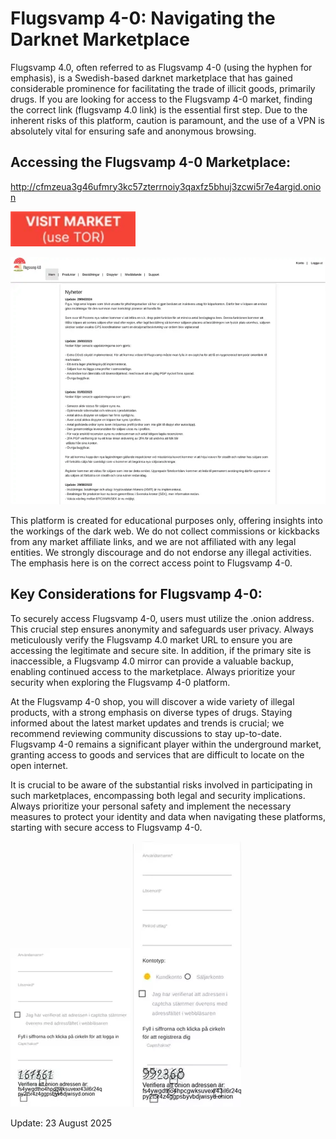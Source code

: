 # Flugsvamp 4-0: Navigating the Darknet Marketplace

Flugsvamp 4.0, often referred to as Flugsvamp 4-0 (using the hyphen for emphasis), is a Swedish-based darknet marketplace that has gained considerable prominence for facilitating the trade of illicit goods, primarily drugs. If you are looking for access to the Flugsvamp 4-0 market, finding the correct link (flugsvamp 4.0 link) is the essential first step. Due to the inherent risks of this platform, caution is paramount, and the use of a VPN is absolutely vital for ensuring safe and anonymous browsing.

## Accessing the Flugsvamp 4-0 Marketplace:

http://cfmzeua3g46ufmry3kc57zterrnoiy3qaxfz5bhuj3zcwi5r7e4argid.onion

[<img src="/gallery/back.webp" width="200">](http://cfmzeua3g46ufmry3kc57zterrnoiy3qaxfz5bhuj3zcwi5r7e4argid.onion)

<a href="http://cfmzeua3g46ufmry3kc57zterrnoiy3qaxfz5bhuj3zcwi5r7e4argid.onion"><img src="/gallery/media.webp" alt="image" style="max-width: 100%;"></a>

This platform is created for educational purposes only, offering insights into the workings of the dark web. We do not collect commissions or kickbacks from any market affiliate links, and we are not affiliated with any legal entities. We strongly discourage and do not endorse any illegal activities. The emphasis here is on the correct access point to Flugsvamp 4-0.

## Key Considerations for Flugsvamp 4-0:

To securely access Flugsvamp 4-0, users must utilize the .onion address. This crucial step ensures anonymity and safeguards user privacy. Always meticulously verify the Flugsvamp 4.0 market URL to ensure you are accessing the legitimate and secure site. In addition, if the primary site is inaccessible, a Flugsvamp 4.0 mirror can provide a valuable backup, enabling continued access to the marketplace. Always prioritize your security when exploring the Flugsvamp 4-0 platform.

At the Flugsvamp 4-0 shop, you will discover a wide variety of illegal products, with a strong emphasis on diverse types of drugs. Staying informed about the latest market updates and trends is crucial; we recommend reviewing community discussions to stay up-to-date. Flugsvamp 4-0 remains a significant player within the underground market, granting access to goods and services that are difficult to locate on the open internet.

It is crucial to be aware of the substantial risks involved in participating in such marketplaces, encompassing both legal and security implications. Always prioritize your personal safety and implement the necessary measures to protect your identity and data when navigating these platforms, starting with secure access to Flugsvamp 4-0.

<a href="http://cfmzeua3g46ufmry3kc57zterrnoiy3qaxfz5bhuj3zcwi5r7e4argid.onion"><img src="/gallery/close.webp" alt="image" style="max-width: 100%;"></a>  <a href="http://cfmzeua3g46ufmry3kc57zterrnoiy3qaxfz5bhuj3zcwi5r7e4argid.onion"><img src="/gallery/column.webp" alt="image" style="max-width: 100%;"></a>



































Update:  23 August 2025
